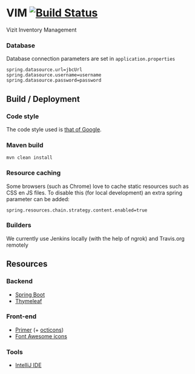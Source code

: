 # VIM [![Build Status](https://cloud.drone.io/api/badges/mathiasbosman/vim/status.svg)](https://cloud.drone.io/mathiasbosman/vim)
Vizit Inventory Management

### Database

Database connection parameters are set in `application.properties`
```
spring.datasource.url=jbcUrl
spring.datasource.username=username
spring.datasource.password=password
```

## Build / Deployment
### Code style
The code style used is [that of Google](https://github.com/google/styleguide).
### Maven build
```
mvn clean install
```

### Resource caching
Some browsers (such as Chrome) love to cache static resources such as CSS en JS files.
To disable this (for local development) an extra spring parameter can be added:
```
spring.resources.chain.strategy.content.enabled=true
```

### Builders
We currently use Jenkins locally (with the help of ngrok) and Travis.org remotely

## Resources
### Backend
* [Spring Boot](https://spring.io/guides/gs/serving-web-content/)
* [Thymeleaf](https://www.thymeleaf.org/)
### Front-end
* [Primer](https://primer.style/) (+ [octicons](https://octicons.github.com/))
* [Font Awesome icons](https://fontawesome.com/)
### Tools
* [IntelliJ IDE](https://www.jetbrains.com/idea/)
